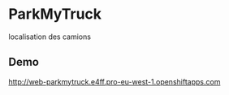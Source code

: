 # ParkMyTruck

localisation des camions

## Demo

http://web-parkmytruck.e4ff.pro-eu-west-1.openshiftapps.com

